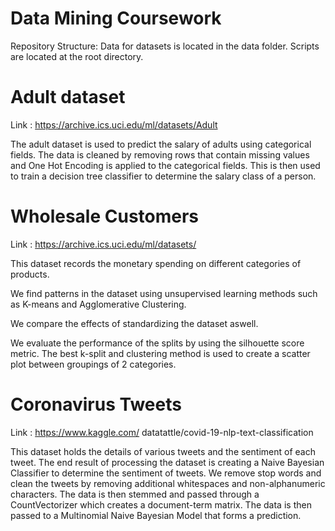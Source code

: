 # Data Mining Coursework

Repository Structure: Data for datasets is located in the data folder. Scripts are located at the root directory.

# Adult dataset

Link : https://archive.ics.uci.edu/ml/datasets/Adult

The adult dataset is used to predict the salary of adults using categorical fields. The data is cleaned by removing rows that contain missing values and One Hot Encoding is applied to the categorical fields. This is then used to train a decision tree classifier to determine the salary class of a person.

# Wholesale Customers

Link : https://archive.ics.uci.edu/ml/datasets/

This dataset records the monetary spending on different categories of products.

We find patterns in the dataset using unsupervised learning methods such as K-means and Agglomerative Clustering. 

We compare the effects of standardizing the dataset aswell.

We evaluate the performance of the splits by using the silhouette score metric. The best k-split and clustering method is used to create a scatter plot between groupings of 2 categories.

# Coronavirus Tweets

Link : https://www.kaggle.com/
datatattle/covid-19-nlp-text-classification

This dataset holds the details of various tweets and the sentiment of each tweet. The end result of processing the dataset is creating a Naive Bayesian Classifier to determine the sentiment of tweets. We remove stop words and clean the tweets by removing additional whitespaces and non-alphanumeric characters. The data is then stemmed and passed through a CountVectorizer which creates a document-term matrix. The data is then passed to a Multinomial Naive Bayesian Model that forms a prediction.
